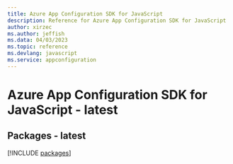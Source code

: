 ```yaml
---
title: Azure App Configuration SDK for JavaScript
description: Reference for Azure App Configuration SDK for JavaScript
author: xirzec
ms.author: jeffish
ms.data: 04/03/2023
ms.topic: reference
ms.devlang: javascript
ms.service: appconfiguration
---
```

# Azure App Configuration SDK for JavaScript - latest
## Packages - latest
[!INCLUDE [packages](app-configuration-index.md)]